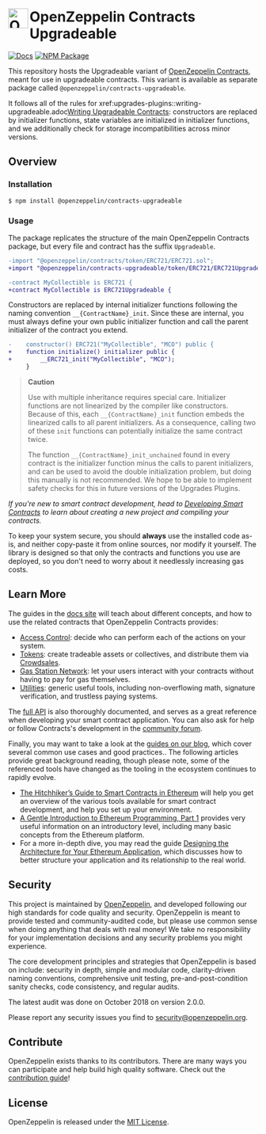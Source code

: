# <img src="icon.svg" alt="OpenZeppelin" height="40px" align="left"> OpenZeppelin Contracts Upgradeable

[![Docs](https://img.shields.io/badge/docs-%F0%9F%93%84-blue)](https://docs.openzeppelin.com/contracts/upgradeable)
[![NPM Package](https://img.shields.io/npm/v/@openzeppelin/contracts-upgradeable.svg)](https://www.npmjs.org/package/@openzeppelin/contracts-upgradeable)

This repository hosts the Upgradeable variant of [OpenZeppelin Contracts], meant for use in upgradeable contracts. This variant is available as separate package called `@openzeppelin/contracts-upgradeable`.

[openzeppelin contracts]: https://github.com/OpenZeppelin/openzeppelin-contracts

It follows all of the rules for xref:upgrades-plugins::writing-upgradeable.adoc[Writing Upgradeable Contracts]: constructors are replaced by initializer functions, state variables are initialized in initializer functions, and we additionally check for storage incompatibilities across minor versions.

[writing upgradeable contracts]: https://docs.openzeppelin.com/upgrades-plugins/writing-upgradeable

## Overview

### Installation

```console
$ npm install @openzeppelin/contracts-upgradeable
```

### Usage

The package replicates the structure of the main OpenZeppelin Contracts package, but every file and contract has the suffix `Upgradeable`.

```diff
-import "@openzeppelin/contracts/token/ERC721/ERC721.sol";
+import "@openzeppelin/contracts-upgradeable/token/ERC721/ERC721Upgradeable.sol";

-contract MyCollectible is ERC721 {
+contract MyCollectible is ERC721Upgradeable {
```

Constructors are replaced by internal initializer functions following the naming convention `__{ContractName}_init`. Since these are internal, you must always define your own public initializer function and call the parent initializer of the contract you extend.

```diff
-    constructor() ERC721("MyCollectible", "MCO") public {
+    function initialize() initializer public {
+        __ERC721_init("MyCollectible", "MCO");
     }
```

> **Caution**
>
> Use with multiple inheritance requires special care. Initializer functions are not linearized by the compiler like constructors. Because of this, each `__{ContractName}_init` function embeds the linearized calls to all parent initializers. As a consequence, calling two of these `init` functions can potentially initialize the same contract twice.
>
> The function `__{ContractName}_init_unchained` found in every contract is the initializer function minus the calls to parent initializers, and can be used to avoid the double initialization problem, but doing this manually is not recommended. We hope to be able to implement safety checks for this in future versions of the Upgrades Plugins.

_If you're new to smart contract development, head to [Developing Smart Contracts](https://docs.openzeppelin.com/learn/developing-smart-contracts) to learn about creating a new project and compiling your contracts._

To keep your system secure, you should **always** use the installed code as-is, and neither copy-paste it from online sources, nor modify it yourself. The library is designed so that only the contracts and functions you use are deployed, so you don't need to worry about it needlessly increasing gas costs.

## Learn More

The guides in the [docs site](https://docs.openzeppelin.com/contracts) will teach about different concepts, and how to use the related contracts that OpenZeppelin Contracts provides:

- [Access Control](https://docs.openzeppelin.com/contracts/access-control): decide who can perform each of the actions on your system.
- [Tokens](https://docs.openzeppelin.com/contracts/tokens): create tradeable assets or collectives, and distribute them via [Crowdsales](https://docs.openzeppelin.com/contracts/crowdsales).
- [Gas Station Network](https://docs.openzeppelin.com/contracts/gsn): let your users interact with your contracts without having to pay for gas themselves.
- [Utilities](https://docs.openzeppelin.com/contracts/utilities): generic useful tools, including non-overflowing math, signature verification, and trustless paying systems.

The [full API](https://docs.openzeppelin.com/contracts/api/token/ERC20) is also thoroughly documented, and serves as a great reference when developing your smart contract application. You can also ask for help or follow Contracts's development in the [community forum](https://forum.openzeppelin.com).

Finally, you may want to take a look at the [guides on our blog](https://blog.openzeppelin.com/guides), which cover several common use cases and good practices.. The following articles provide great background reading, though please note, some of the referenced tools have changed as the tooling in the ecosystem continues to rapidly evolve.

- [The Hitchhiker’s Guide to Smart Contracts in Ethereum](https://blog.openzeppelin.com/the-hitchhikers-guide-to-smart-contracts-in-ethereum-848f08001f05) will help you get an overview of the various tools available for smart contract development, and help you set up your environment.
- [A Gentle Introduction to Ethereum Programming, Part 1](https://blog.openzeppelin.com/a-gentle-introduction-to-ethereum-programming-part-1-783cc7796094) provides very useful information on an introductory level, including many basic concepts from the Ethereum platform.
- For a more in-depth dive, you may read the guide [Designing the Architecture for Your Ethereum Application](https://blog.openzeppelin.com/designing-the-architecture-for-your-ethereum-application-9cec086f8317), which discusses how to better structure your application and its relationship to the real world.

## Security

This project is maintained by [OpenZeppelin](https://openzeppelin.com), and developed following our high standards for code quality and security. OpenZeppelin is meant to provide tested and community-audited code, but please use common sense when doing anything that deals with real money! We take no responsibility for your implementation decisions and any security problems you might experience.

The core development principles and strategies that OpenZeppelin is based on include: security in depth, simple and modular code, clarity-driven naming conventions, comprehensive unit testing, pre-and-post-condition sanity checks, code consistency, and regular audits.

The latest audit was done on October 2018 on version 2.0.0.

Please report any security issues you find to security@openzeppelin.org.

## Contribute

OpenZeppelin exists thanks to its contributors. There are many ways you can participate and help build high quality software. Check out the [contribution guide](CONTRIBUTING.md)!

## License

OpenZeppelin is released under the [MIT License](LICENSE).
